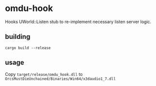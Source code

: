 # omdu-hook
Hooks UWorld::Listen stub to re-implement necessary listen server logic.

## building
```
cargo build --release
```

## usage
Copy `target/release/omdu_hook.dll` to `OrcsMustDieUnchained/Binaries/Win64/x3daudio1_7.dll`
